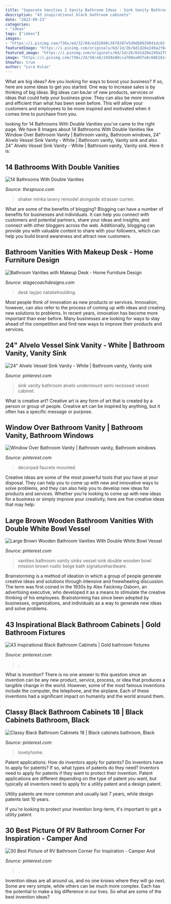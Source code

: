 ```yaml
---
title: "Separate Vanities 2 Vanity Bathroom Ideas : Sink Vanity Bathroom Alvelo Undermount Semi Recessed Vessel Cabinet"
description: "43 inspirational black bathroom cabinets"
date: "2023-09-23"
categories:
- "ideas"
tags: ["ideas"]
images:
- "https://i.pinimg.com/736x/ed/32/69/ed32690c3878207e5d9db0929041dc02.jpg"
featuredImage: "https://i.pinimg.com/originals/6d/1d/26/6d1d26e249a2f84a1110dc281f2b7098.jpg"
featured_image: "https://i.pinimg.com/originals/6d/1d/26/6d1d26e249a2f84a1110dc281f2b7098.jpg"
image: "https://i.pinimg.com/736x/24/58/e8/2458e88ccaf08ea05fe0c6861814e1ce.jpg"
ShowToc: true
author: "Lura Kulas"
---
```



What are big ideas?
Are you looking for ways to boost your business? If so, here are some ideas to get you started. 
One way to increase sales is by thinking of big ideas. Big ideas can beJar of new products, services or ideas that could help your business grow. They can also be more innovative and efficient than what has been seen before. This will allow your customers and employees to be more inspired and motivated when it comes time to purchase from you.

	

		
looking for 14 Bathrooms With Double Vanities you've came to the right page. We have 8 Images about 14 Bathrooms With Double Vanities like Window Over Bathroom Vanity | Bathroom vanity, Bathroom windows, 24&quot; Alvelo Vessel Sink Vanity - White | Bathroom vanity, Vanity sink and also 24&quot; Alvelo Vessel Sink Vanity - White | Bathroom vanity, Vanity sink. Here it is:
		
    
## 14 Bathrooms With Double Vanities

<img loading=lazy src="https://fthmb.tqn.com/lBj414_S2d5WILSL1N1aHIhjoJI=/960x0/filters:no_upscale()/traditional-bathroom-597e5ba46f53ba001148d7cd.jpg" onerror="this.onerror=null;this.src='https://tse1.mm.bing.net/th?id=OIP.vUzgGHUE3EaDfAKqDl-1RgHaKQ&amp;pid=15.1';" alt="14 Bathrooms With Double Vanities">

_Source: thespruce.com_

>shaker minka lavery remodel alongside strasser curren. 

	

What are some of the benefits of blogging?
Blogging can have a number of benefits for businesses and individuals. It can help you connect with customers and potential partners, share your ideas and insights, and connect with other bloggers across the web. Additionally, blogging can provide you with valuable content to share with your followers, which can help you build brand awareness and attract new customers.

    
## Bathroom Vanities With Makeup Desk - Home Furniture Design

<img loading=lazy src="https://www.stagecoachdesigns.com/wp-content/uploads/2015/11/Bathroom-Vanities-with-Makeup-Desk.jpg" onerror="this.onerror=null;this.src='https://tse3.mm.bing.net/th?id=OIP.7QB6rEcGpGYGpFnB4Kt9jQHaE7&amp;pid=15.1';" alt="Bathroom Vanities with Makeup Desk - Home Furniture Design">

_Source: stagecoachdesigns.com_

>desk layjao nataliehoulding. 

	

Most people think of innovation as new products or services. Innovation, however, can also refer to the process of coming up with ideas and creating new solutions to problems. In recent years, innovation has become more important than ever before. Many businesses are looking for ways to stay ahead of the competition and find new ways to improve their products and services.

    
## 24&quot; Alvelo Vessel Sink Vanity - White | Bathroom Vanity, Vanity Sink

<img loading=lazy src="https://i.pinimg.com/736x/32/10/94/321094232c1cd1fca508bbebdc977892.jpg" onerror="this.onerror=null;this.src='https://tse2.mm.bing.net/th?id=OIP._XHR8cri7A7mRVNEIddpbgHaHa&amp;pid=15.1';" alt="24&quot; Alvelo Vessel Sink Vanity - White | Bathroom vanity, Vanity sink">

_Source: pinterest.com_

>sink vanity bathroom alvelo undermount semi recessed vessel cabinet. 

	

What is creative art?
Creative art is any form of art that is created by a person or group of people. Creative art can be inspired by anything, but it often has a specific message or purpose.

    
## Window Over Bathroom Vanity | Bathroom Vanity, Bathroom Windows

<img loading=lazy src="https://i.pinimg.com/736x/24/58/e8/2458e88ccaf08ea05fe0c6861814e1ce.jpg" onerror="this.onerror=null;this.src='https://tse3.mm.bing.net/th?id=OIP.oJcfT6lcaw6MoGfoGDcXgQHaKd&amp;pid=15.1';" alt="Window Over Bathroom Vanity | Bathroom vanity, Bathroom windows">

_Source: pinterest.com_

>decorpad faucets mounted. 

	

Creative ideas are some of the most powerful tools that you have at your disposal. They can help you to come up with new and innovative ways to solve problems, and they can also help you to develop new ideas for products and services. Whether you’re looking to come up with new ideas for a business or simply improve your creativity, here are five creative ideas that may help: 

    
## Large Brown Wooden Bathroom Vanities With Double White Bowl Vessel

<img loading=lazy src="https://i.pinimg.com/736x/ed/32/69/ed32690c3878207e5d9db0929041dc02.jpg" onerror="this.onerror=null;this.src='https://tse2.mm.bing.net/th?id=OIP.h7kL-LzbAx1VRREzkl8zGgHaHa&amp;pid=15.1';" alt="Large Brown Wooden Bathroom Vanities With Double White Bowl Vessel">

_Source: pinterest.com_

>vanities bathroom vanity sinks vessel sink double wooden bowl mission brown rustic beige bath signaturehardware. 

	

Brainstorming is a method of ideation in which a group of people generate creative ideas and solutions through intensive and freewheeling discussion. The term was first coined in the 1930s by Alex Faickney Osborn, an advertising executive, who developed it as a means to stimulate the creative thinking of his employees. Brainstorming has since been adopted by businesses, organizations, and individuals as a way to generate new ideas and solve problems.

    
## 43 Inspirational Black Bathroom Cabinets | Gold Bathroom Fixtures

<img loading=lazy src="https://i.pinimg.com/originals/6d/1d/26/6d1d26e249a2f84a1110dc281f2b7098.jpg" onerror="this.onerror=null;this.src='https://tse4.mm.bing.net/th?id=OIP.KY2rFHFvECMrb-s60duw6AHaOX&amp;pid=15.1';" alt="43 Inspirational Black Bathroom Cabinets | Gold bathroom fixtures">

_Source: pinterest.com_

>. 

	

What is invention?
There is no one answer to this question since an invention can be any new product, service, process, or idea that produces a tangible change in the world. However, some of the most famous inventions include the computer, the telephone, and the airplane. Each of these inventions had a significant impact on humanity and the world around them.

    
## Classy Black Bathroom Cabinets 18 | Black Cabinets Bathroom, Black

<img loading=lazy src="https://i.pinimg.com/originals/7d/59/16/7d5916b3ec8ce7099f4b701768f251d8.jpg" onerror="this.onerror=null;this.src='https://tse2.mm.bing.net/th?id=OIP.8GxrudakASTylmtNLZFc-AHaJ4&amp;pid=15.1';" alt="Classy Black Bathroom Cabinets 18 | Black cabinets bathroom, Black">

_Source: pinterest.com_

>lovelyhome. 

	

Patent applications: How do inventors apply for patents?
Do inventors have to apply for patents? If so, what types of patents do they need?
Inventors need to apply for patents if they want to protect their invention. Patent applications are different depending on the type of patent you want, but typically all inventors need to apply for a utility patent and a design patent. 

 Utility patents are more common and usually last 7 years, while design patents last 10 years. 

If you're looking to protect your invention long-term, it's important to get a utility patent.

    
## 30 Best Picture Of RV Bathroom Corner For Inspiration - Camper And

<img loading=lazy src="https://i.pinimg.com/736x/5c/7e/e3/5c7ee391796abc777f2d7e1ac979c8c2.jpg" onerror="this.onerror=null;this.src='https://tse2.mm.bing.net/th?id=OIP.hQMrSsjTwWhE1a3rETRIdwHaFj&amp;pid=15.1';" alt="30 Best Picture of RV Bathroom Corner For Inspiration - Camper And">

_Source: pinterest.com_

>. 

	

Invention ideas are all around us, and no one knows where they will go next. Some are very simple, while others can be much more complex. Each has the potential to make a big difference in our lives. So what are some of the best invention ideas?

